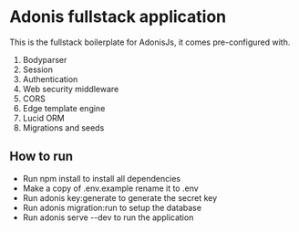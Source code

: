 # Adonis fullstack application

This is the fullstack boilerplate for AdonisJs, it comes pre-configured with.

1. Bodyparser
2. Session
3. Authentication
4. Web security middleware
5. CORS
6. Edge template engine
7. Lucid ORM
8. Migrations and seeds

## How to run
* Run npm install to install all dependencies
* Make a copy of .env.example rename it to .env
* Run adonis key:generate to generate the secret key
* Run adonis migration:run to setup the database
* Run adonis serve --dev to run the application

